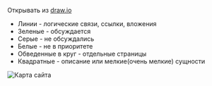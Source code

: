 Открывать из [draw.io](http://draw.io)

* Линии - логические связи, ссылки, вложения
* Зеленые - обсуждается
* Серые - не обсуждались
* Белые - не в приоритете
* Обведенные в круг - отдельные страницы
* Квадратные - описание или мелкие(очень мелкие) сущности

![Карта сайта](https://github.com/lanit-tercom-school/studit/blob/master/docs/studitmap.png "Карта сайта")
